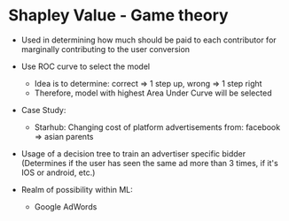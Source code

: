 # Shapley Value - Game theory

- Used in determining how much should be paid to 
each contributor for marginally contributing to the
user conversion
- Use ROC curve to select the model
    - Idea is to determine: correct => 1 step up, 
    wrong => 1 step right
    - Therefore, model with highest Area Under Curve will be
    selected
    
- Case Study:
    - Starhub: Changing cost of platform advertisements from:
    facebook => asian parents

- Usage of a decision tree to train an advertiser specific 
bidder (Determines if the user has seen the same ad more than
3 times, if it's IOS or android, etc.)

- Realm of possibility within ML: 
    - Google AdWords
